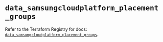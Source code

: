 # `data_samsungcloudplatform_placement_groups`

Refer to the Terraform Registry for docs: [`data_samsungcloudplatform_placement_groups`](https://registry.terraform.io/providers/samsungsdscloud/samsungcloudplatform/3.13.0/docs/data-sources/placement_groups).
